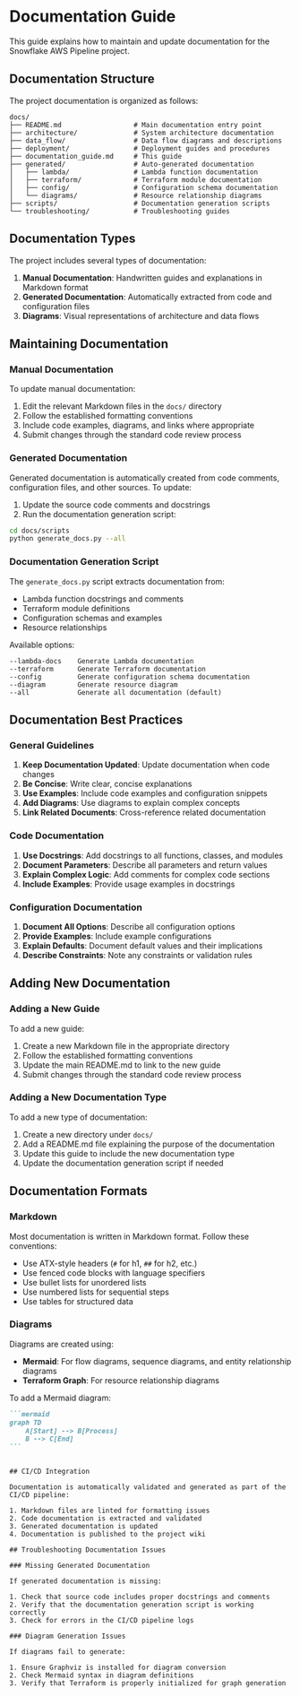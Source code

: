 # Documentation Guide

This guide explains how to maintain and update documentation for the Snowflake AWS Pipeline project.

## Documentation Structure

The project documentation is organized as follows:

```
docs/
├── README.md                  # Main documentation entry point
├── architecture/              # System architecture documentation
├── data_flow/                 # Data flow diagrams and descriptions
├── deployment/                # Deployment guides and procedures
├── documentation_guide.md     # This guide
├── generated/                 # Auto-generated documentation
│   ├── lambda/                # Lambda function documentation
│   ├── terraform/             # Terraform module documentation
│   ├── config/                # Configuration schema documentation
│   └── diagrams/              # Resource relationship diagrams
├── scripts/                   # Documentation generation scripts
└── troubleshooting/           # Troubleshooting guides
```

## Documentation Types

The project includes several types of documentation:

1. **Manual Documentation**: Handwritten guides and explanations in Markdown format
2. **Generated Documentation**: Automatically extracted from code and configuration files
3. **Diagrams**: Visual representations of architecture and data flows

## Maintaining Documentation

### Manual Documentation

To update manual documentation:

1. Edit the relevant Markdown files in the `docs/` directory
2. Follow the established formatting conventions
3. Include code examples, diagrams, and links where appropriate
4. Submit changes through the standard code review process

### Generated Documentation

Generated documentation is automatically created from code comments, configuration files, and other sources. To update:

1. Update the source code comments and docstrings
2. Run the documentation generation script:

```bash
cd docs/scripts
python generate_docs.py --all
```

### Documentation Generation Script

The `generate_docs.py` script extracts documentation from:

- Lambda function docstrings and comments
- Terraform module definitions
- Configuration schemas and examples
- Resource relationships

Available options:

```
--lambda-docs    Generate Lambda documentation
--terraform      Generate Terraform documentation
--config         Generate configuration schema documentation
--diagram        Generate resource diagram
--all            Generate all documentation (default)
```

## Documentation Best Practices

### General Guidelines

1. **Keep Documentation Updated**: Update documentation when code changes
2. **Be Concise**: Write clear, concise explanations
3. **Use Examples**: Include code examples and configuration snippets
4. **Add Diagrams**: Use diagrams to explain complex concepts
5. **Link Related Documents**: Cross-reference related documentation

### Code Documentation

1. **Use Docstrings**: Add docstrings to all functions, classes, and modules
2. **Document Parameters**: Describe all parameters and return values
3. **Explain Complex Logic**: Add comments for complex code sections
4. **Include Examples**: Provide usage examples in docstrings

### Configuration Documentation

1. **Document All Options**: Describe all configuration options
2. **Provide Examples**: Include example configurations
3. **Explain Defaults**: Document default values and their implications
4. **Describe Constraints**: Note any constraints or validation rules

## Adding New Documentation

### Adding a New Guide

To add a new guide:

1. Create a new Markdown file in the appropriate directory
2. Follow the established formatting conventions
3. Update the main README.md to link to the new guide
4. Submit changes through the standard code review process

### Adding a New Documentation Type

To add a new type of documentation:

1. Create a new directory under `docs/`
2. Add a README.md file explaining the purpose of the documentation
3. Update this guide to include the new documentation type
4. Update the documentation generation script if needed

## Documentation Formats

### Markdown

Most documentation is written in Markdown format. Follow these conventions:

- Use ATX-style headers (`#` for h1, `##` for h2, etc.)
- Use fenced code blocks with language specifiers
- Use bullet lists for unordered lists
- Use numbered lists for sequential steps
- Use tables for structured data

### Diagrams

Diagrams are created using:

- **Mermaid**: For flow diagrams, sequence diagrams, and entity relationship diagrams
- **Terraform Graph**: For resource relationship diagrams

To add a Mermaid diagram:

````markdown
```mermaid
graph TD
    A[Start] --> B[Process]
    B --> C[End]
```
````

```

## CI/CD Integration

Documentation is automatically validated and generated as part of the CI/CD pipeline:

1. Markdown files are linted for formatting issues
2. Code documentation is extracted and validated
3. Generated documentation is updated
4. Documentation is published to the project wiki

## Troubleshooting Documentation Issues

### Missing Generated Documentation

If generated documentation is missing:

1. Check that source code includes proper docstrings and comments
2. Verify that the documentation generation script is working correctly
3. Check for errors in the CI/CD pipeline logs

### Diagram Generation Issues

If diagrams fail to generate:

1. Ensure Graphviz is installed for diagram conversion
2. Check Mermaid syntax in diagram definitions
3. Verify that Terraform is properly initialized for graph generation
```
